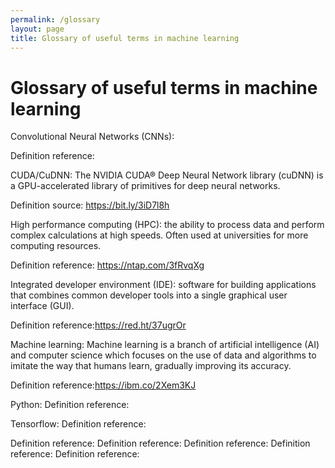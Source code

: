 ```yaml
---
permalink: /glossary
layout: page
title: Glossary of useful terms in machine learning 
---
```



# Glossary of useful terms in machine learning 
 
Convolutional Neural Networks (CNNs):

Definition reference:
 
CUDA/CuDNN: The NVIDIA CUDA® Deep Neural Network library (cuDNN) is a GPU-accelerated library of primitives for deep neural networks. 

Definition source: https://bit.ly/3iD7l8h
 
High performance computing (HPC): the ability to process data and perform complex calculations at high speeds. Often used at universities for more computing resources.
 
Definition reference: https://ntap.com/3fRvqXg
 
Integrated developer environment (IDE): software for building applications that combines common developer tools into a single graphical user interface (GUI).

Definition reference:https://red.ht/37ugrOr
 
Machine learning: Machine learning is a branch of artificial intelligence (AI) and computer science which focuses on the use of data and algorithms to imitate the way that humans learn, gradually improving its accuracy.
 
Definition reference:https://ibm.co/2Xem3KJ
 
 
 
Python: 
Definition reference:
 
Tensorflow:
Definition reference:
 
Definition reference:
Definition reference:
Definition reference:
Definition reference:
Definition reference:
